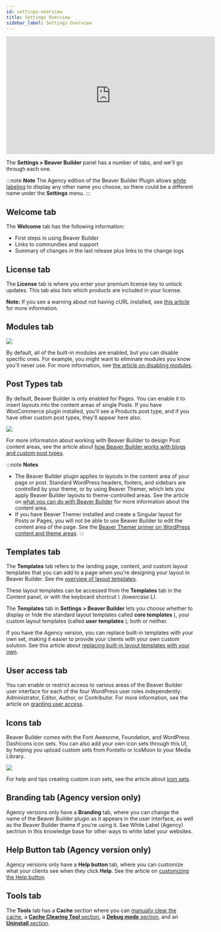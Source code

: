 ```yaml
---
id: settings-overview
title: Settings Overview
sidebar_label: Settings Overview
---
```


<div class="embed-responsive">
  <iframe width="560" height="315" src="https://www.youtube.com/embed/rMzCSp-UDHI" frameborder="0" allow="accelerometer; autoplay; encrypted-media; gyroscope; picture-in-picture" allowfullscreen></iframe>
</div>

The **Settings > Beaver Builder** panel has a number of tabs, and we'll go
through each one.

:::note **Note**
The Agency edition of the Beaver Builder Plugin allows [white labeling](//beaver-builder/white-labeling/white-labeling-beaver-builder.md) to display any other name you choose, so there
could be a different name under the **Settings** menu.
:::

## Welcome tab

The **Welcome** tab has the following information:

  * First steps in using Beaver Builder
  * Links to communities and support
  * Summary of changes in the last release plus links to the change logs

##  License tab

The **License** tab is where you enter your premium license key to unlock
updates. This tab also lists which products are included in your license.

**Note:** If you see a warning about not having cURL installed, see [this article](/beaver-builder/troubleshooting/common-issues/error-when-trying-to-install-update.md) for more information.

## Modules tab

![](/img/admin-settings-modules-tab.png)

By default, all of the built-in modules are enabled, but you can disable
specific ones. For example, you might want to eliminate modules you know
you'll never use. For more information, see [the article on disabling modules](/beaver-builder/management-migration/disable-specific-modules-sitewide.md).

## Post Types tab

By default, Beaver Builder is only enabled for Pages. You can enable it to
insert layouts into the content areas of single Posts. If you have WooCommerce
plugin installed, you'll see a Products post type, and if you have other
custom post types, they'll appear here also.

![](/img/admin-settings-post-types.png)

For more information about working with Beaver Builder to design Post content
areas, see the article about [how Beaver Builder works with blogs and custom post types](/beaver-builder/layouts/post-layouts/how-beaver-builder-works-with-blogs-and-custom-post-types-start-here.md).

:::note **Notes**
* The Beaver Builder plugin applies to layouts in the content area of
your page or post. Standard WordPress headers, footers, and sidebars are
controlled by your theme, or by using Beaver Themer, which lets you apply
Beaver Builder layouts to theme-controlled areas. See the article on [what you can do with Beaver Builder](/beaver-builder/getting-started/what-can-i-do-with-beaver-builder.md/#plugin-vs-theme-vs-beaver-themer) for more information about the content area.
* If you have Beaver Themer installed and create a Singular layout for
Posts or Pages, you will not be able to use Beaver Builder to edit the content
area of the page. See the [Beaver Themer primer on WordPress content and theme areas](/beaver-themer/getting-started/primer-on-wordpress-content-and-theme-areas-themer.md).
:::

## Templates tab

The **Templates** tab refers to the landing page, content, and custom layout
templates that you can add to a page when you're designing your layout in
Beaver Builder. See the [overview of layout templates](/beaver-builder/layouts/templates/layout-templates-overview.md).

These layout templates can be accessed from the **Templates** tab in the
Content panel, or with the keyboard shortcut `l` _(lowercase L)_.

The **Templates** tab in **Settings > Beaver Builder** lets you choose whether
to display or hide the standard layout templates called **core templates** ),
your custom layout templates (called **user templates** ), both or neither.

If you have the Agency version, you can replace built-in templates with your
own set, making it easier to provide your clients with your own custom
solution. See this article about [replacing built-in layout templates with your own](/beaver-builder/white-labeling/replace-built-in-layout-templates-with-your-own.md).

##  User access tab

You can enable or restrict access to various areas of the Beaver Builder user
interface for each of the four WordPress user roles independently:
Administrator, Editor, Author, or Contributor. For more information, see the
article on [granting user access](/beaver-builder/management-migration/control-user-access-by-role.md).

## Icons tab

Beaver Builder comes with the Font Awesome, Foundation, and WordPress
Dashicons icon sets. You can also add your own icon sets through this UI, by
helping you upload custom sets from Fontello or IcoMoon to your Media Library.

![](/img/admin-settings-icon-tab.png)

For help and tips creating custom icon sets, see the article about [icon sets](/beaver-builder/styles/icons/enable-disable-or-delete-icon-sets.md).

## Branding tab (Agency version only)

Agency versions only have a **Branding** tab, where you can change the name of
the Beaver Builder plugin as it appears in the user interface, as well as the
Beaver Builder theme if you're using it. See White Label (Agency) sectrion in this knowledge base for other ways to white label your websites.

## Help Button tab (Agency version only)

Agency versions only have a **Help button** tab, where you can customize what
your clients see when they click **Help**. See the article on [customizing the Help button](/beaver-builder/white-labeling/customize-the-help-button.md).

## Tools tab

The **Tools** tab has a **Cache** section where you can [manually clear the cache](/beaver-builder/troubleshooting/debugging/issue-fixer-clear-the-cache.md), a [**Cache Clearing Tool** section](/beaver-builder/troubleshooting/debugging/cache-clearing-tool.md), a [**Debug mode** section](/beaver-builder/troubleshooting/debugging/enable-beaver-builder-debug-mode.md), and an
[**Uninstall** section](/beaver-builder/troubleshooting/updates-license/uninstall-or-deactivate-the-beaver-builder-plugin.md).
